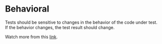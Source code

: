 # Behavioral

Tests should be sensitive to changes in the behavior of the code under test. If the behavior changes, the test result should change.

Watch more from this [link](https://www.youtube.com/watch?v=5LOdKDqdWYU).
